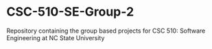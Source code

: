 # CSC-510-SE-Group-2
Repository containing the group based projects for CSC 510: Software Engineering at NC State University
